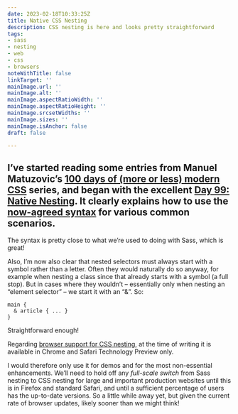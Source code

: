 ```yaml
---
date: 2023-02-18T10:33:25Z
title: Native CSS Nesting
description: CSS nesting is here and looks pretty straightforward
tags:
- sass
- nesting
- web
- css
- browsers
noteWithTitle: false
linkTarget: ''
mainImage.url: ''
mainImage.alt: ''
mainImage.aspectRatioWidth: ''
mainImage.aspectRatioHeight: ''
mainImage.srcsetWidths: ''
mainImage.sizes: ''
mainImage.isAnchor: false
draft: false

---
```

I’ve started reading some entries from Manuel Matuzovic’s [100 days of (more or less) modern CSS](https://www.matuzo.at/blog/2022/100-days-of-more-or-less-modern-css/) series, and began with the excellent [Day 99: Native Nesting](https://www.matuzo.at/blog/2023/100daysof-day99/). It clearly explains how to use the [now-agreed syntax](https://webkit.org/blog/13813/try-css-nesting-today-in-safari-technology-preview/) for various common scenarios.
---

The syntax is pretty close to what we’re used to doing with Sass, which is great! 

Also, I’m now also clear that nested selectors must always start with a symbol rather than a letter. Often they would naturally do so anyway, for example when nesting a class since that already starts with a symbol (a full stop). But in cases where they wouldn’t – essentially only when nesting an “element selector” – we start it with an “&”. So:

    main {
      & article { ... }
    }

Straightforward enough!

Regarding [browser support for CSS nesting](https://caniuse.com/css-nesting), at the time of writing it is available in Chrome and Safari Technology Preview only.

I would therefore only use it for demos and for the most non-essential enhancements. We’ll need to hold off any _full-scale switch_ from Sass nesting to CSS nesting for large and important production websites until this is in Firefox and standard Safari, and until a sufficient percentage of users has the up-to-date versions. So a little while away yet, but given the current rate of browser updates, likely sooner than we might think!
